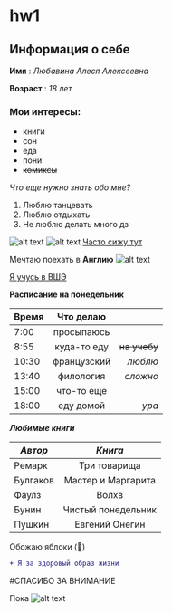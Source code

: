 # hw1
## Информация о себе
__Имя__ : *Любавина Алеся Алексеевна*

__Возраст__ : *18 лет*

### Мои интересы:
* книги
* сон
* еда
* пони
* ~~комиксы~~

*Что еще нужно знать обо мне?*
1. Люблю танцевать
4. Люблю отдыхать
2. Не люблю делать много дз

![alt text](https://lolkot.ru/lolmixer/gallery/images/b5f5a048345ddfe766343d44dc3f8c911214440042.jpg "Это я на учебе")
![alt text](http://99px.ru/sstorage/53/2013/10/tmb_85405_7460.jpg "А это дома")
[Часто сижу тут](https://www.instagram.com/"Инстаграм")

Мечтаю поехать в __Англию__
![alt text](https://www.votpusk.ru/country/ctimages/new/GB01.jpg)

[Я учусь в ВШЭ](https://www.hse.ru/)

__Расписание на понедельник__


| __Время__       | __Что делаю__                |  |
| ------------- |:------------------:| -----:|
| 7:00     | просыпаюсь   |  |
| 8:55    | куда-то еду |   ~~на учебу~~ |
| 10:30  | французский        |    *люблю* |
| 13:40     | филология   | *сложно* |
| 15:00    | что-то еще |    |
| 18:00  | еду домой        |    *ура* |

___Любимые книги___

| *Автор*      | *Книга*               
| ------------- |:------------------:
| Ремарк     | Три товарища   |  
| Булгаков    | Мастер и Маргарита |   
| Фаулз  | Волхв        |   
| Бунин     | Чистый понедельник   | 
| Пушкин    | Евгений Онегин |    
 
 
 Обожаю яблоки (&#x1F34E;)
 
```diff
+ Я за здоровый образ жизни
```
#СПАСИБО ЗА ВНИМАНИЕ

Пока
![alt text](http://gifsla.ru/images/animation/49.gif)

